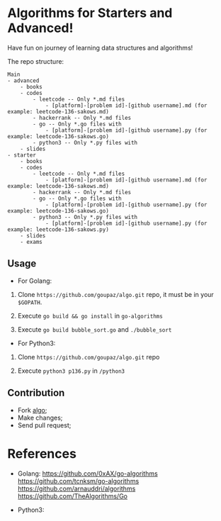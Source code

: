 # Algorithms for Starters and Advanced!

Have fun on journey of learning data structures and algorithms!

The repo structure:
```
Main
- advanced
    - books
    - codes
        - leetcode -- Only *.md files
            - [platform]-[problem id]-[github username].md (for example: leetcode-136-sakows.md)
        - hackerrank -- Only *.md files
        - go -- Only *.go files with 
            - [platform]-[problem id]-[github username].py (for example: leetcode-136-sakows.go)  
        - python3 -- Only *.py files with 
    - slides
- starter
    - books
    - codes
        - leetcode -- Only *.md files
            - [platform]-[problem id]-[github username].md (for example: leetcode-136-sakows.md)
        - hackerrank -- Only *.md files
        - go -- Only *.go files with
            - [platform]-[problem id]-[github username].py (for example: leetcode-136-sakows.go)  
        - python3 -- Only *.py files with 
            - [platform]-[problem id]-[github username].py (for example: leetcode-136-sakows.py) 
    - slides
    - exams
```

Usage
-----

- For Golang:

1. Clone `https://github.com/goupaz/algo.git` repo, it must be in your `$GOPATH`.

2. Execute `go build && go install` in `go-algorithms`

3. Execute `go build bubble_sort.go` and `./bubble_sort`

- For Python3:

1. Clone `https://github.com/goupaz/algo.git` repo

2. Execute `python3 p136.py` in `/python3`


Contribution
------------

  * Fork [algo](https://github.com/goupaz/algo);
  * Make changes;
  * Send pull request;

  # References

- Golang:
https://github.com/0xAX/go-algorithms <br />
https://github.com/tcnksm/go-algorithms <br />
https://github.com/arnauddri/algorithms <br />
https://github.com/TheAlgorithms/Go <br />

- Python3:
